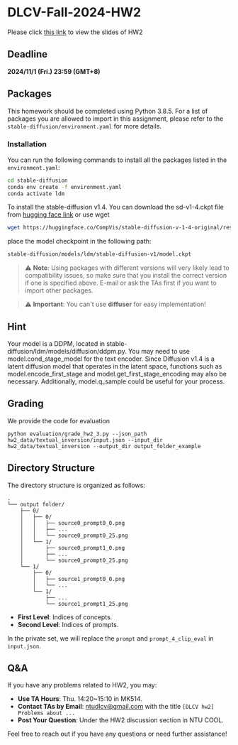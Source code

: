 # DLCV-Fall-2024-HW2
Please click [this link](https://docs.google.com/presentation/d/1nWH_CmF6iba0kQmi0TV_yI2Emu1EvjrX/edit?usp=sharing&ouid=107585355306558125830&rtpof=true&sd=true) to view the slides of HW2

## Deadline

**2024/11/1 (Fri.) 23:59 (GMT+8)**

## Packages

This homework should be completed using Python 3.8.5. For a list of packages you are allowed to import in this assignment, please refer to the `stable-diffusion/environment.yaml` for more details.

### Installation

You can run the following commands to install all the packages listed in the `environment.yaml`:

```sh
cd stable-diffusion
conda env create -f environment.yaml
conda activate ldm
```

To install the stable-diffusion v1.4. You can download the sd-v1-4.ckpt file from [hugging face link](https://huggingface.co/CompVis/stable-diffusion-v-1-4-original/tree/main) or use wget

```sh
wget https://huggingface.co/CompVis/stable-diffusion-v-1-4-original/resolve/main/sd-v1-4.ckpt
```

place the model checkpoint in the following path:

```sh
stable-diffusion/models/ldm/stable-diffusion-v1/model.ckpt
```

> :warning: **Note**: Using packages with different versions will very likely lead to compatibility issues, so make sure that you install the correct version if one is specified above. E-mail or ask the TAs first if you want to import other packages.

> :warning: **Important**: You can't use **diffuser** for easy implementation!

## Hint

Your model is a DDPM, located in stable-diffusion/ldm/models/diffusion/ddpm.py. You may need to use model.cond_stage_model for the text encoder. Since Diffusion v1.4 is a latent diffusion model that operates in the latent space, functions such as model.encode_first_stage and model.get_first_stage_encoding may also be necessary. Additionally, model.q_sample could be useful for your process.

## Grading
We provide the code for evaluation
    
    python evaluation/grade_hw2_3.py --json_path hw2_data/textual_inversion/input.json --input_dir hw2_data/textual_inversion --output_dir output_folder_example 

## Directory Structure

The directory structure is organized as follows:
```
.
└── output folder/
    ├── 0/
    │   ├── 0/
    │   │   ├── source0_prompt0_0.png
    │   │   ├── ...
    │   │   └── source0_prompt0_25.png
    │   └── 1/
    │       ├── source0_prompt1_0.png
    │       ├── ...
    │       └── source0_prompt0_25.png
    └── 1/
        ├── 0/
        │   ├── source1_prompt0_0.png
        │   └── ...
        └── 1/
            ├── ...
            └── source1_prompt1_25.png
```

- **First Level**: Indices of concepts.
- **Second Level**: Indices of prompts.

In the private set, we will replace the `prompt` and `prompt_4_clip_eval` in `input.json`.

## Q&A

If you have any problems related to HW2, you may:

- **Use TA Hours**: Thu. 14:20~15:10 in MK514.
- **Contact TAs by Email**: [ntudlcv@gmail.com](mailto:ntudlcv@gmail.com) with the title `[DLCV hw2] Problems about ...`
- **Post Your Question**: Under the HW2 discussion section in NTU COOL.

Feel free to reach out if you have any questions or need further assistance!
